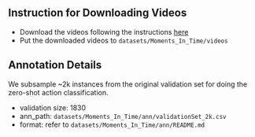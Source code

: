 ## Instruction for Downloading Videos
- Download the videos following the instructions [here](http://moments.csail.mit.edu/)
- Put the downloaded videos to `datasets/Moments_In_Time/videos`

## Annotation Details
We subsample ~2k instances from the original validation set for doing the zero-shot action classification. 
- validation size: 1830
- ann_path: `datasets/Moments_In_Time/ann/validationSet_2k.csv`
- format: refer to `datasets/Moments_In_Time/ann/README.md`